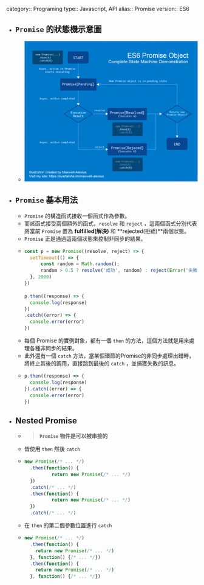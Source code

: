 category:: Programing
type:: Javascript, API
alias:: Promise
version:: ES6

- ## `Promise` 的狀態機示意圖
	- ![201206149pNKCKUZYw.png](../assets/201206149pNKCKUZYw_1678008728519_0.png)
- ## `Promise` 基本用法
	- `Promise` 的構造函式接收一個函式作為參數。
	- 而該函式接受兩個額外的函式，`resolve` 和 `reject` ，這兩個函式分別代表將當前 `Promise` 置為 **fulfilled(解決)** 和 **rejected(拒絕)**兩個狀態。
	- `Promise` 正是通過這兩個狀態來控制非同步的結果。
	- ```javascript
	  const p = new Promise((resolve, reject) => {
	  	setTimeout(() => {
	  		const random = Math.random();
	  		random > 0.5 ? resolve('成功', random) : reject(Error('失敗', random))
	  	}, 2000)
	  })
	  
	  p.then((response) => {
	  	console.log(response)
	  })
	  .catch((error) => {
	  	console.error(error)
	  })
	  ```
	- 每個 Promise 的實例對象，都有一個 `then` 的方法，這個方法就是用來處理各種非同步的結果。
	- 此外還有一個 `catch` 方法，當某個環節的Promise的非同步處理出錯時，將終止其後的調用，直接跳到最後的 `catch` ，並捕獲失敗的訊息。
	- ```javascript
	  p.then((response) => {
	    console.log(response)
	  }).catch((error) => {
	    console.error(error)
	  })
	  ```
- ## Nested Promise
	- > **`Promise` 物件是可以被串接的**
	- 皆使用 `then` 然後 `catch`
	- ```JAVASCRIPT
	  new Promise(/* ... */)
	  	.then(function() {
	    		return new Promise(/* ... */)
	  	})
	  	.catch(/* ... */)
	  	.then(function() {
	    		return new Promise(/* ... */)
	  	})
	  	.catch(/* ... */)
	  ```
	- 在 `then` 的第二個參數位置進行 `catch`
	- ```javascript
	  new Promise(/* ... */)
	    .then(function() {
	      return new Promise(/* ... */)
	    }, function() {/* ... */})
	    .then(function() {
	      return new Promise(/* ... */)
	    }, function() {/* ... */})
	  ```